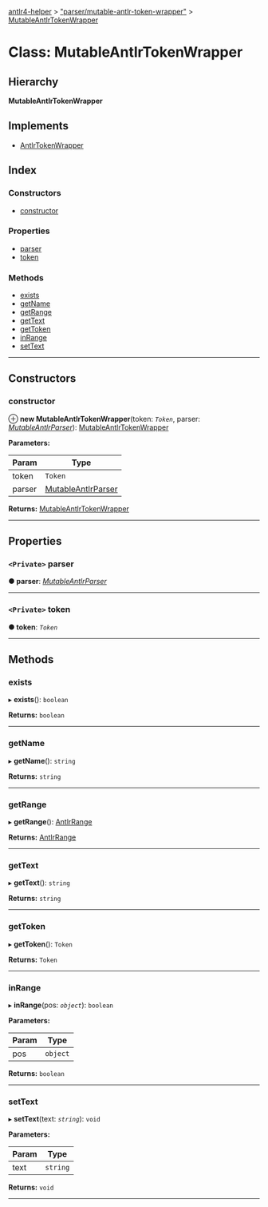 [antlr4-helper](../README.md) > ["parser/mutable-antlr-token-wrapper"](../modules/_parser_mutable_antlr_token_wrapper_.md) > [MutableAntlrTokenWrapper](../classes/_parser_mutable_antlr_token_wrapper_.mutableantlrtokenwrapper.md)

# Class: MutableAntlrTokenWrapper

## Hierarchy

**MutableAntlrTokenWrapper**

## Implements

* [AntlrTokenWrapper](../interfaces/_parser_antlr_token_wrapper_.antlrtokenwrapper.md)

## Index

### Constructors

* [constructor](_parser_mutable_antlr_token_wrapper_.mutableantlrtokenwrapper.md#constructor)

### Properties

* [parser](_parser_mutable_antlr_token_wrapper_.mutableantlrtokenwrapper.md#parser)
* [token](_parser_mutable_antlr_token_wrapper_.mutableantlrtokenwrapper.md#token)

### Methods

* [exists](_parser_mutable_antlr_token_wrapper_.mutableantlrtokenwrapper.md#exists)
* [getName](_parser_mutable_antlr_token_wrapper_.mutableantlrtokenwrapper.md#getname)
* [getRange](_parser_mutable_antlr_token_wrapper_.mutableantlrtokenwrapper.md#getrange)
* [getText](_parser_mutable_antlr_token_wrapper_.mutableantlrtokenwrapper.md#gettext)
* [getToken](_parser_mutable_antlr_token_wrapper_.mutableantlrtokenwrapper.md#gettoken)
* [inRange](_parser_mutable_antlr_token_wrapper_.mutableantlrtokenwrapper.md#inrange)
* [setText](_parser_mutable_antlr_token_wrapper_.mutableantlrtokenwrapper.md#settext)

---

## Constructors

<a id="constructor"></a>

###  constructor

⊕ **new MutableAntlrTokenWrapper**(token: *`Token`*, parser: *[MutableAntlrParser](_parser_mutable_antlr_parser_.mutableantlrparser.md)*): [MutableAntlrTokenWrapper](_parser_mutable_antlr_token_wrapper_.mutableantlrtokenwrapper.md)

**Parameters:**

| Param | Type |
| ------ | ------ |
| token | `Token` |
| parser | [MutableAntlrParser](_parser_mutable_antlr_parser_.mutableantlrparser.md) |

**Returns:** [MutableAntlrTokenWrapper](_parser_mutable_antlr_token_wrapper_.mutableantlrtokenwrapper.md)

___

## Properties

<a id="parser"></a>

### `<Private>` parser

**● parser**: *[MutableAntlrParser](_parser_mutable_antlr_parser_.mutableantlrparser.md)*

___
<a id="token"></a>

### `<Private>` token

**● token**: *`Token`*

___

## Methods

<a id="exists"></a>

###  exists

▸ **exists**(): `boolean`

**Returns:** `boolean`

___
<a id="getname"></a>

###  getName

▸ **getName**(): `string`

**Returns:** `string`

___
<a id="getrange"></a>

###  getRange

▸ **getRange**(): [AntlrRange](../modules/_types_types_.md#antlrrange)

**Returns:** [AntlrRange](../modules/_types_types_.md#antlrrange)

___
<a id="gettext"></a>

###  getText

▸ **getText**(): `string`

**Returns:** `string`

___
<a id="gettoken"></a>

###  getToken

▸ **getToken**(): `Token`

**Returns:** `Token`

___
<a id="inrange"></a>

###  inRange

▸ **inRange**(pos: *`object`*): `boolean`

**Parameters:**

| Param | Type |
| ------ | ------ |
| pos | `object` |

**Returns:** `boolean`

___
<a id="settext"></a>

###  setText

▸ **setText**(text: *`string`*): `void`

**Parameters:**

| Param | Type |
| ------ | ------ |
| text | `string` |

**Returns:** `void`

___

